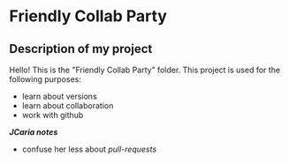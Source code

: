 # Friendly Collab Party

## Description of my project

Hello! This is the "Friendly Collab Party" folder. This project is used for the following purposes:

- learn about versions
- learn about collaboration
- work with github

***JCaria notes***
- confuse her less about *pull-requests*
